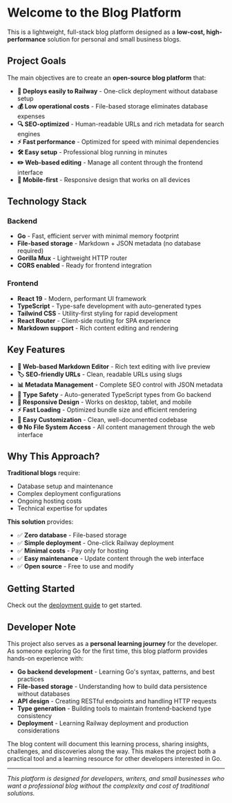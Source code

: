 # Welcome to the Blog Platform

This is a lightweight, full-stack blog platform designed as a **low-cost, high-performance** solution for personal and small business blogs.

## Project Goals

The main objectives are to create an **open-source blog platform** that:

- **🚀 Deploys easily to Railway** - One-click deployment without database setup
- **💰 Low operational costs** - File-based storage eliminates database expenses
- **🔍 SEO-optimized** - Human-readable URLs and rich metadata for search engines
- **⚡ Fast performance** - Optimized for speed with minimal dependencies
- **🛠️ Easy setup** - Professional blog running in minutes
- **✏️ Web-based editing** - Manage all content through the frontend interface
- **📱 Mobile-first** - Responsive design that works on all devices

## Technology Stack

### Backend

- **Go** - Fast, efficient server with minimal memory footprint
- **File-based storage** - Markdown + JSON metadata (no database required)
- **Gorilla Mux** - Lightweight HTTP router
- **CORS enabled** - Ready for frontend integration

### Frontend

- **React 19** - Modern, performant UI framework
- **TypeScript** - Type-safe development with auto-generated types
- **Tailwind CSS** - Utility-first styling for rapid development
- **React Router** - Client-side routing for SPA experience
- **Markdown support** - Rich content editing and rendering

## Key Features

- **📝 Web-based Markdown Editor** - Rich text editing with live preview
- **🏷️ SEO-friendly URLs** - Clean, readable URLs using slugs
- **📊 Metadata Management** - Complete SEO control with JSON metadata
- **🔄 Type Safety** - Auto-generated TypeScript types from Go backend
- **📱 Responsive Design** - Works on desktop, tablet, and mobile
- **⚡ Fast Loading** - Optimized bundle size and efficient rendering
- **🔧 Easy Customization** - Clean, well-documented codebase
- **🌐 No File System Access** - All content management through the web interface

## Why This Approach?

**Traditional blogs** require:

- Database setup and maintenance
- Complex deployment configurations
- Ongoing hosting costs
- Technical expertise for updates

**This solution** provides:

- ✅ **Zero database** - File-based storage
- ✅ **Simple deployment** - One-click Railway deployment
- ✅ **Minimal costs** - Pay only for hosting
- ✅ **Easy maintenance** - Update content through the web interface
- ✅ **Open source** - Free to use and modify

## Getting Started

Check out the [deployment guide](/blogs/deploying-go-react-to-railway) to get started.

## Developer Note

This project also serves as a **personal learning journey** for the developer. As someone exploring Go for the first time, this blog platform provides hands-on experience with:

- **Go backend development** - Learning Go's syntax, patterns, and best practices
- **File-based storage** - Understanding how to build data persistence without databases
- **API design** - Creating RESTful endpoints and handling HTTP requests
- **Type generation** - Building tools to maintain frontend-backend type consistency
- **Deployment** - Learning Railway deployment and production considerations

The blog content will document this learning process, sharing insights, challenges, and discoveries along the way. This makes the project both a practical tool and a learning resource for other developers interested in Go.

---

_This platform is designed for developers, writers, and small businesses who want a professional blog without the complexity and cost of traditional solutions._
